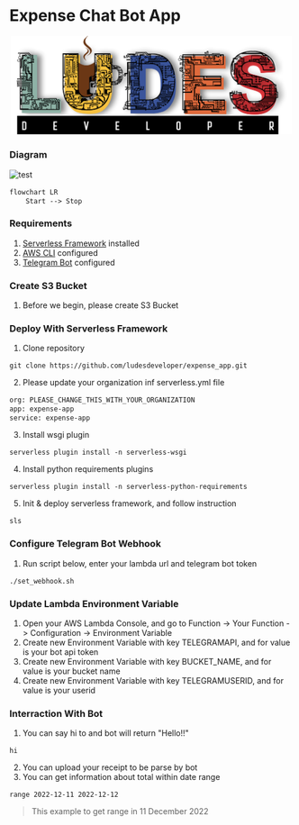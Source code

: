 # Expense Chat Bot App
<p align="center">
<img src="pic/ludes.png" width="500">
</p>

### **Diagram**
![test](pic/diagram.png)
```mermaid
flowchart LR
    Start --> Stop
```
### **Requirements**
1. [Serverless Framework](https://www.serverless.com/framework/docs/getting-started) installed
2. [AWS CLI](https://docs.aws.amazon.com/cli/latest/userguide/cli-configure-quickstart.html) configured
3. [Telegram Bot](https://core.telegram.org/bots/tutorial) configured
### **Create S3 Bucket**
1. Before we begin, please create S3 Bucket
### **Deploy With Serverless Framework**
1. Clone repository
```
git clone https://github.com/ludesdeveloper/expense_app.git
```
2. Please update your organization inf serverless.yml file
```
org: PLEASE_CHANGE_THIS_WITH_YOUR_ORGANIZATION
app: expense-app
service: expense-app
```
3. Install wsgi plugin 
```
serverless plugin install -n serverless-wsgi
```
4. Install python requirements plugins
```
serverless plugin install -n serverless-python-requirements
```
5. Init & deploy serverless framework, and follow instruction
```
sls
```
### **Configure Telegram Bot Webhook**
1. Run script below, enter your lambda url and telegram bot token 
```
./set_webhook.sh
```
### **Update Lambda Environment Variable**
1. Open your AWS Lambda Console, and go to Function -> Your Function -> Configuration -> Environment Variable
2. Create new Environment Variable with key TELEGRAMAPI, and for value is your bot api token
3. Create new Environment Variable with key BUCKET_NAME, and for value is your bucket name
4. Create new Environment Variable with key TELEGRAMUSERID, and for value is your userid
### **Interraction With Bot**
1. You can say hi to and bot will return "Hello!!"
```
hi
```
2. You can upload your receipt to be parse by bot 
3. You can get information about total within date range
```
range 2022-12-11 2022-12-12
```
> This example to get range in 11 December 2022
